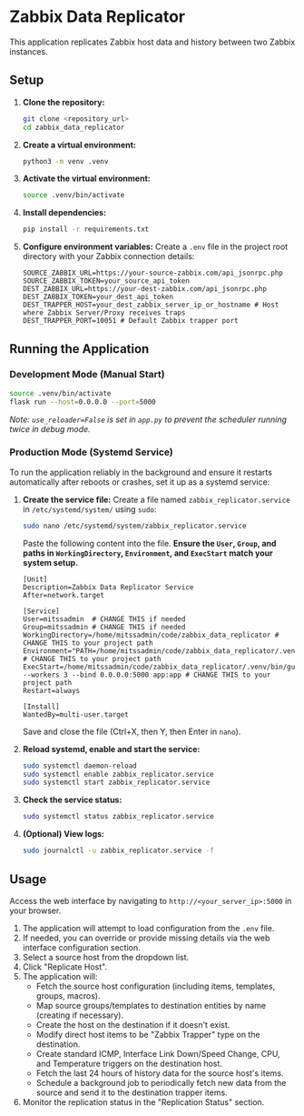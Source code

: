 # Zabbix Data Replicator

This application replicates Zabbix host data and history between two Zabbix instances.

## Setup

1.  **Clone the repository:**
    ```bash
    git clone <repository_url>
    cd zabbix_data_replicator
    ```

2.  **Create a virtual environment:**
    ```bash
    python3 -m venv .venv
    ```

3.  **Activate the virtual environment:**
    ```bash
    source .venv/bin/activate
    ```

4.  **Install dependencies:**
    ```bash
    pip install -r requirements.txt
    ```

5.  **Configure environment variables:**
    Create a `.env` file in the project root directory with your Zabbix connection details:
    ```dotenv
    SOURCE_ZABBIX_URL=https://your-source-zabbix.com/api_jsonrpc.php
    SOURCE_ZABBIX_TOKEN=your_source_api_token
    DEST_ZABBIX_URL=https://your-dest-zabbix.com/api_jsonrpc.php
    DEST_ZABBIX_TOKEN=your_dest_api_token
    DEST_TRAPPER_HOST=your_dest_zabbix_server_ip_or_hostname # Host where Zabbix Server/Proxy receives traps
    DEST_TRAPPER_PORT=10051 # Default Zabbix trapper port
    ```

## Running the Application

### Development Mode (Manual Start)

```bash
source .venv/bin/activate
flask run --host=0.0.0.0 --port=5000
```
*Note: `use_reloader=False` is set in `app.py` to prevent the scheduler running twice in debug mode.*

### Production Mode (Systemd Service)

To run the application reliably in the background and ensure it restarts automatically after reboots or crashes, set it up as a systemd service:

1.  **Create the service file:**
    Create a file named `zabbix_replicator.service` in `/etc/systemd/system/` using `sudo`:
    ```bash
    sudo nano /etc/systemd/system/zabbix_replicator.service
    ```
    Paste the following content into the file. **Ensure the `User`, `Group`, and paths in `WorkingDirectory`, `Environment`, and `ExecStart` match your system setup.**

    ```systemd
    [Unit]
    Description=Zabbix Data Replicator Service
    After=network.target

    [Service]
    User=mitssadmin  # CHANGE THIS if needed
    Group=mitssadmin # CHANGE THIS if needed
    WorkingDirectory=/home/mitssadmin/code/zabbix_data_replicator # CHANGE THIS to your project path
    Environment="PATH=/home/mitssadmin/code/zabbix_data_replicator/.venv/bin" # CHANGE THIS to your project path
    ExecStart=/home/mitssadmin/code/zabbix_data_replicator/.venv/bin/gunicorn --workers 3 --bind 0.0.0.0:5000 app:app # CHANGE THIS to your project path
    Restart=always

    [Install]
    WantedBy=multi-user.target
    ```
    Save and close the file (Ctrl+X, then Y, then Enter in `nano`).

2.  **Reload systemd, enable and start the service:**
    ```bash
    sudo systemctl daemon-reload
    sudo systemctl enable zabbix_replicator.service
    sudo systemctl start zabbix_replicator.service
    ```

3.  **Check the service status:**
    ```bash
    sudo systemctl status zabbix_replicator.service
    ```

4.  **(Optional) View logs:**
    ```bash
    sudo journalctl -u zabbix_replicator.service -f
    ```

## Usage

Access the web interface by navigating to `http://<your_server_ip>:5000` in your browser.

1.  The application will attempt to load configuration from the `.env` file.
2.  If needed, you can override or provide missing details via the web interface configuration section.
3.  Select a source host from the dropdown list.
4.  Click "Replicate Host".
5.  The application will:
    *   Fetch the source host configuration (including items, templates, groups, macros).
    *   Map source groups/templates to destination entities by name (creating if necessary).
    *   Create the host on the destination if it doesn't exist.
    *   Modify direct host items to be "Zabbix Trapper" type on the destination.
    *   Create standard ICMP, Interface Link Down/Speed Change, CPU, and Temperature triggers on the destination host.
    *   Fetch the last 24 hours of history data for the source host's items.
    *   Schedule a background job to periodically fetch new data from the source and send it to the destination trapper items.
6.  Monitor the replication status in the "Replication Status" section.
